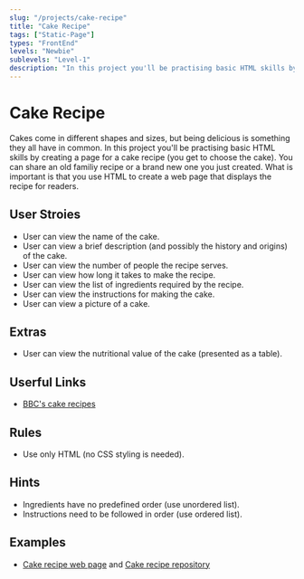 ```yaml
---
slug: "/projects/cake-recipe"
title: "Cake Recipe"
tags: ["Static-Page"]
types: "FrontEnd"
levels: "Newbie"
sublevels: "Level-1"
description: "In this project you'll be practising basic HTML skills by creating a page for a cake recipe (you get to choose the cake)."
---
```

# Cake Recipe
Cakes come in different shapes and sizes, but being delicious is something they all have in common. In this project you'll be practising basic HTML skills by creating a page for a cake recipe (you get to choose the cake). You can share an old familiy recipe or a brand new one you just created. What is important is that you use HTML to create a web page that displays the recipe for readers.
## User Stroies
* User can view the name of the cake.
* User can view a brief description (and possibly the history and origins) of the cake.
* User can view the number of people the recipe serves.
* User can view how long it takes to make the recipe.
* User can view the list of ingredients required by the recipe.
* User can view the instructions for making the cake.
* User can view a picture of a cake.

## Extras
* User can view the nutritional value of the cake (presented as a table).

## Userful Links
* [BBC's cake recipes](https://www.bbcgoodfood.com/recipes/category/cakes-baking)

## Rules
* Use only HTML (no CSS styling is needed).

## Hints
* Ingredients have no predefined order (use unordered list).
* Instructions need to be followed in order (use ordered list).

## Examples
* [Cake recipe web page](https://baffasz.github.io/cake-recipe-/) and [Cake recipe repository](https://github.com/baffasz/cake-recipe-.git)
